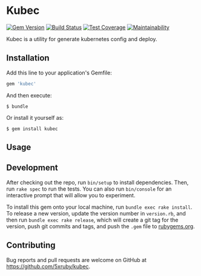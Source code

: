 # Kubec

[![Gem Version](https://badge.fury.io/rb/kubec.svg)](https://badge.fury.io/rb/kubec) [![Build Status](https://travis-ci.org/5xRuby/kubec.svg?branch=master)](https://travis-ci.org/5xRuby/kubec) [![Test Coverage](https://api.codeclimate.com/v1/badges/8a4e6cf54745423e198b/test_coverage)](https://codeclimate.com/github/5xRuby/kubec/test_coverage) [![Maintainability](https://api.codeclimate.com/v1/badges/8a4e6cf54745423e198b/maintainability)](https://codeclimate.com/github/5xRuby/kubec/maintainability)

Kubec is a utility for generate kubernetes config and deploy.

## Installation

Add this line to your application's Gemfile:

```ruby
gem 'kubec'
```

And then execute:

    $ bundle

Or install it yourself as:

    $ gem install kubec

## Usage

## Development

After checking out the repo, run `bin/setup` to install dependencies. Then, run `rake spec` to run the tests. You can also run `bin/console` for an interactive prompt that will allow you to experiment.

To install this gem onto your local machine, run `bundle exec rake install`. To release a new version, update the version number in `version.rb`, and then run `bundle exec rake release`, which will create a git tag for the version, push git commits and tags, and push the `.gem` file to [rubygems.org](https://rubygems.org).

## Contributing

Bug reports and pull requests are welcome on GitHub at https://github.com/5xruby/kubec.
